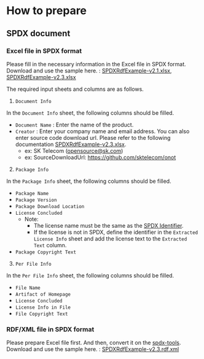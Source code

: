 # How to prepare

## SPDX document

### Excel file in SPDX format

Please fill in the necessary information in the Excel file in SPDX format. Download and use the sample here. : [SPDXRdfExample-v2.1.xlsx](../sample/SPDXRdfExample-v2.1.xlsx), [SPDXRdfExample-v2.3.xlsx](../sample/SPDXRdfExample-v2.3.xlsx)

The required input sheets and columns are as follows.

1. `Document Info`

In the `Document Info` sheet, the following columns should be filled.

- `Document Name` : Enter the name of the product.
- `Creator` : Enter your company name and email address. You can also enter source code download url. Please refer to the following documentation [SPDXRdfExample-v2.3.xlsx](../sample/SPDXRdfExample-v2.3.xlsx).
  - ex: SK Telecom (opensource@sk.com)
  - ex: SourceDownloadUrl: https://github.com/sktelecom/onot 

2. `Package Info`

In the `Package Info` sheet, the following columns should be filled.

- `Package Name`
- `Package Version`
- `Package Download Location`
- `License Concluded`
  - Note: 
    - The license name must be the same as the [SPDX Identifier](https://spdx.org/licenses/).
    - If the license is not in SPDX, define the identifier in the `Extracted License Info` sheet and add the license text to the `Extracted Text` column.
- `Package Copyright Text`

3. `Per File Info`

In the `Per File Info` sheet, the following columns should be filled.
 
- `File Name`
- `Artifact of Homepage`
- `License Concluded`
- `License Info in File`
- `File Copyright Text`

### RDF/XML file in SPDX format

Please prepare Excel file first. And then, convert it on the [spdx-tools](https://tools.spdx.org/app/convert). Download and use the sample here. : [SPDXRdfExample-v2.3.rdf.xml](../sample/SPDXRdfExample-v2.3.rdf.xml)
